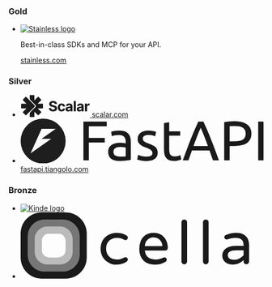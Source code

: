 ### Gold

<ul class="gold">
  <li>
    <a href="https://kutt.it/pkEZyc" style="height: 50px;" target="_blank">
      <picture>
        <source srcset="/images/stainless-logo-wordmark-480w.webp" media="(max-width: 480px)" type="image/webp" />
        <source srcset="/images/stainless-logo-wordmark-768w.webp" media="(max-width: 768px)" type="image/webp" />
        <source srcset="/images/stainless-logo-wordmark-1200w.webp" media="(min-width: 769px)" type="image/webp" />
        <img alt="Stainless logo" loading="lazy" src="/images/stainless-logo-wordmark-1200w.png" />
      </picture>
    </a>
    <p>
      Best-in-class SDKs and MCP for your API.
    </p>
    <a href="https://kutt.it/pkEZyc" target="_blank">
      stainless.com
    </a>
  </li>
</ul>

### Silver

<ul class="silver">
  <li class="scalar">
    <a href="https://kutt.it/skQUVd" style="height: 40px;" target="_blank">
      <svg width="137" height="44" viewBox="0 0 137 44" fill="none" xmlns="http://www.w3.org/2000/svg"><g clip-path="url(#a)"><path fill-rule="evenodd" clip-rule="evenodd" d="M26.268.247c.441 0 .883.368.883.883v9.858l6.915-6.99c.368-.367.956-.367 1.25 0l5.298 5.298c.294.294.368.883 0 1.177v.074l-6.99 6.915h9.86c.514 0 .882.368.882.883v7.43c0 .516-.368.884-.883.884h-9.858l6.989 6.915c.294.368.368.957 0 1.25l-5.297 5.298c-.294.294-.883.368-1.177 0h-.074l-6.916-6.99v9.86c0 .514-.367.882-.882.882h-7.43c-.516 0-.884-.368-.884-.883v-5.15c0-1.618.662-3.163 1.766-4.34l9.564-9.564a2.664 2.664 0 0 0 0-3.753l-9.49-9.49a6.18 6.18 0 0 1-1.84-4.34V1.13c0-.515.368-.883.883-.883zM10.892 4.072h.073l16.112 16.112a2.664 2.664 0 0 1 0 3.752L10.965 40.123c-.294.368-.883.368-1.25 0l-5.224-5.15c-.294-.368-.368-.883 0-1.25l6.989-7.063H1.622c-.515 0-.883-.368-.883-.883v-7.43c0-.516.368-.884.883-.884h9.858l-6.99-6.915a.996.996 0 0 1 0-1.251l5.224-5.224a.766.766 0 0 1 1.178 0" fill="currentColor"/></g><path d="M67.617 18.017q-.12-1.199-1.022-1.864-.902-.664-2.448-.664-1.052 0-1.775.297-.724.288-1.11.804a1.93 1.93 0 0 0-.378 1.17q-.02.544.228.951.258.407.704.704.447.287 1.031.506.585.208 1.25.357l1.824.436q1.33.298 2.44.794 1.11.495 1.923 1.22a5.1 5.1 0 0 1 1.26 1.705q.455.981.465 2.25-.01 1.864-.952 3.233-.931 1.358-2.697 2.112-1.754.743-4.233.743-2.46 0-4.284-.753-1.815-.754-2.836-2.231-1.01-1.488-1.06-3.679H60.1q.069 1.022.585 1.706.525.675 1.398 1.02.883.338 1.993.338 1.09 0 1.894-.317.813-.318 1.26-.883.445-.566.445-1.299 0-.684-.406-1.15-.398-.465-1.17-.793a12 12 0 0 0-1.874-.595l-2.211-.555q-2.568-.626-4.056-1.953-1.487-1.33-1.477-3.58-.01-1.845.982-3.222 1.001-1.379 2.746-2.152t3.966-.773q2.26 0 3.947.773 1.695.774 2.637 2.152t.972 3.192zM80.86 32.781q-2.34 0-4.025-.991a6.7 6.7 0 0 1-2.578-2.777q-.893-1.775-.893-4.085 0-2.34.903-4.105a6.7 6.7 0 0 1 2.588-2.766q1.675-1.001 3.986-1.001 1.993 0 3.49.723 1.497.724 2.37 2.033.872 1.309.961 3.074h-3.986q-.168-1.14-.892-1.835-.713-.703-1.874-.703-.981 0-1.715.535-.725.526-1.13 1.537-.408 1.01-.407 2.449 0 1.457.396 2.479.407 1.021 1.14 1.556.735.536 1.716.536.724 0 1.299-.298.584-.297.962-.862.386-.576.505-1.379h3.986q-.099 1.745-.952 3.074-.842 1.32-2.33 2.063t-3.52.743m13.012-.01q-1.458 0-2.598-.505a4.2 4.2 0 0 1-1.805-1.517q-.654-1.012-.654-2.519 0-1.27.466-2.132a3.8 3.8 0 0 1 1.27-1.388 6.2 6.2 0 0 1 1.824-.793 14 14 0 0 1 2.161-.377q1.329-.138 2.142-.258.813-.129 1.18-.376.367-.248.367-.734v-.06q0-.941-.595-1.457-.585-.516-1.666-.516-1.14 0-1.815.506-.674.495-.892 1.25l-3.906-.318q.297-1.388 1.17-2.4.871-1.02 2.25-1.566 1.388-.555 3.213-.555 1.269 0 2.43.297 1.17.297 2.071.922a4.5 4.5 0 0 1 1.438 1.606q.525.972.526 2.33v10.273h-4.006v-2.112h-.12a4.3 4.3 0 0 1-.98 1.26q-.615.534-1.478.842-.863.297-1.993.297m1.21-2.915q.931 0 1.645-.367.715-.376 1.12-1.011.407-.634.407-1.438v-1.616a2.3 2.3 0 0 1-.545.238q-.338.1-.763.188-.427.08-.853.15l-.773.108a5.2 5.2 0 0 0-1.3.347q-.555.238-.862.645-.307.396-.307.991 0 .863.624 1.319.635.446 1.606.446m14.03-17.679v20.307h-4.224V12.177zM116 32.771q-1.458 0-2.598-.505a4.2 4.2 0 0 1-1.805-1.517q-.654-1.012-.654-2.519 0-1.27.466-2.132a3.8 3.8 0 0 1 1.269-1.388 6.2 6.2 0 0 1 1.824-.793 14 14 0 0 1 2.162-.377q1.329-.138 2.142-.258.813-.129 1.18-.376.367-.248.367-.734v-.06q0-.941-.595-1.457-.585-.516-1.666-.516-1.14 0-1.815.506-.674.495-.892 1.25l-3.907-.318q.299-1.388 1.17-2.4.873-1.02 2.251-1.566 1.388-.555 3.213-.555 1.27 0 2.429.297 1.17.297 2.072.922a4.5 4.5 0 0 1 1.438 1.606q.525.972.525 2.33v10.273h-4.005v-2.112h-.119a4.3 4.3 0 0 1-.982 1.26q-.615.534-1.477.842-.863.297-1.993.297m1.209-2.915q.933 0 1.646-.367.714-.376 1.121-1.011.406-.634.406-1.438v-1.616a2.3 2.3 0 0 1-.545.238 10 10 0 0 1-.764.188q-.426.08-.852.15l-.774.108a5.2 5.2 0 0 0-1.299.347q-.555.238-.862.645-.308.396-.308.991 0 .863.625 1.319.635.446 1.606.446m9.807 2.628v-15.23h4.095v2.657h.158q.417-1.417 1.398-2.142.982-.733 2.261-.733.318 0 .684.04.367.039.645.108v3.749a5.5 5.5 0 0 0-.823-.16 7 7 0 0 0-.962-.069q-.932 0-1.666.407a3 3 0 0 0-1.15 1.11q-.416.714-.416 1.646v8.617z" fill="currentColor"/><defs><clipPath id="a"><path fill="#fff" d="M.739.248h43.627v43.627H.739z"/></clipPath></defs></svg>
    </a>
    <a href="https://kutt.it/skQUVd" target="_blank">
      scalar.com
    </a>
  </li>
  <li class="fastapi">
    <a href="https://kutt.it/Dr9GuW" style="height: 40px;" target="_blank">
      <svg viewBox="0 0 346.524 63.977" height="241.803" width="1309.697" xmlns="http://www.w3.org/2000/svg"><g transform="matrix(.96564 0 0 .96252 -899.33 194.869)"><circle style="fill:currentColor;fill-opacity:.980392;stroke:none;stroke-width:.141404;stop-color:#000" cx="964.562" cy="-169.223" r="33.234"/><path style="fill:#fff;fill-opacity:.980392;stroke:none;stroke-width:.146895;stop-color:#000" d="m962.269-187.408-6.645 14.803-3.036 6.764-6.644 14.804 30.591-21.568h-14.353l20.997-14.803z"/></g><path style="font-size:79.7151px;line-height:1.25;font-family:Ubuntu;-inkscape-font-specification:Ubuntu;letter-spacing:0;word-spacing:0;fill:currentColor;stroke-width:1.99288" d="M89.523 59.41V4.169h33.32v6.616H97.256v16.66h22.72v6.537h-22.72v25.43zm52.293-5.34q2.63 0 4.623-.08 2.073-.16 3.428-.478V41.156q-.797-.399-2.63-.638-1.754-.319-4.305-.319-1.674 0-3.587.24-1.834.239-3.428 1.036-1.515.717-2.55 2.072-1.037 1.276-1.037 3.428 0 3.986 2.55 5.58 2.552 1.515 6.936 1.515m-.638-37.148q4.464 0 7.493 1.196 3.11 1.116 4.943 3.269 1.913 2.072 2.71 5.022.797 2.87.797 6.377v25.907q-.956.16-2.71.478-1.674.24-3.826.479t-4.704.398q-2.47.24-4.942.24-3.507 0-6.457-.718-2.95-.717-5.102-2.232-2.152-1.594-3.348-4.145t-1.195-6.138q0-3.428 1.355-5.9 1.435-2.47 3.826-3.985t5.58-2.232 6.696-.717q1.116 0 2.312.16 1.196.079 2.232.318 1.116.16 1.913.319.797.16 1.116.239v-2.073q0-1.833-.398-3.587-.399-1.833-1.435-3.188-1.037-1.435-2.87-2.232-1.754-.877-4.623-.877-3.667 0-6.457.558-2.71.478-4.066 1.036l-.877-6.138q1.435-.638 4.783-1.196 3.348-.638 7.254-.638m37.865 37.148q4.544 0 6.696-1.196 2.232-1.196 2.232-3.826 0-2.71-2.152-4.305t-7.095-3.587q-2.391-.957-4.623-1.913-2.153-1.037-3.747-2.392t-2.55-3.268-.958-4.703q0-5.5 4.066-8.69 4.065-3.268 11.08-3.268 1.754 0 3.508.24 1.754.159 3.268.478 1.515.239 2.63.558 1.196.319 1.834.558l-1.355 6.377q-1.196-.638-3.747-1.275-2.55-.718-6.138-.718-3.109 0-5.42 1.276-2.312 1.195-2.312 3.826 0 1.355.478 2.391.558 1.037 1.595 1.914 1.116.797 2.71 1.514 1.594.718 3.826 1.515 2.95 1.116 5.261 2.232 2.312 1.036 3.906 2.471 1.674 1.435 2.551 3.507.877 1.993.877 4.943 0 5.74-4.304 8.689-4.225 2.95-12.117 2.95-5.5 0-8.61-.957-3.108-.877-4.224-1.356l1.355-6.377q1.275.479 4.065 1.435t7.414.957m32.842-36.111h15.704v6.218h-15.704v19.131q0 3.109.479 5.182.478 1.993 1.435 3.188.956 1.116 2.391 1.595t3.348.478q3.348 0 5.341-.718 2.073-.797 2.87-1.116l1.435 6.138q-1.116.558-3.906 1.356-2.79.876-6.378.876-4.225 0-7.015-1.036-2.71-1.116-4.384-3.268t-2.391-5.261q-.638-3.189-.638-7.334V6.4l7.413-1.275zm62.497 41.452q-1.355-3.588-2.55-7.015-1.197-3.508-2.472-7.095h-25.03l-5.023 14.11h-8.05q3.188-8.77 5.978-16.183 2.79-7.493 5.42-14.189 2.71-6.696 5.341-12.754 2.63-6.138 5.5-12.117h7.095q2.87 5.979 5.5 12.117 2.631 6.058 5.262 12.754 2.71 6.696 5.5 14.19 2.79 7.413 5.979 16.182zm-7.254-20.487q-2.551-6.935-5.102-13.392-2.471-6.537-5.181-12.516-2.79 5.979-5.341 12.516-2.471 6.457-4.943 13.392zM304.992 3.61q11.639 0 17.857 4.464 6.297 4.384 6.297 13.153 0 4.783-1.754 8.21-1.674 3.349-4.942 5.501-3.189 2.073-7.812 3.03t-10.443.956h-6.138V59.41h-7.732V4.965q3.268-.797 7.254-1.036 4.065-.319 7.413-.319m.638 6.776q-4.942 0-7.573.239v21.682h5.82q3.985 0 7.174-.478 3.188-.558 5.34-1.754 2.233-1.275 3.428-3.427 1.196-2.153 1.196-5.5 0-3.19-1.275-5.262-1.196-2.072-3.348-3.268-2.073-1.276-4.863-1.754t-5.899-.478m33.162-6.218h7.732v55.243h-7.732z" aria-label="FastAPI"/></svg>
    </a>
    <a href="https://kutt.it/Dr9GuW" target="_blank">
      fastapi.tiangolo.com
    </a>
  </li>
</ul>

### Bronze

<ul class="bronze">
  <li>
    <a href="https://kutt.it/YpaKsX" style="height: 20px;" target="_blank">
      <picture>
        <source srcset="/images/kinde-logo-wordmark-480w.webp" media="(max-width: 480px)" type="image/webp" />
        <source srcset="/images/kinde-logo-wordmark-768w.webp" media="(max-width: 768px)" type="image/webp" />
        <source srcset="/images/kinde-logo-wordmark-1200w.webp" media="(min-width: 769px)" type="image/webp" />
        <img alt="Kinde logo" loading="lazy" src="/images/kinde-logo-wordmark-1200w.png" />
      </picture>
    </a>
  </li>
  <li class="cella">
    <a href="https://kutt.it/KkqSaw" style="height: 20px;" target="_blank">
      <svg width="452" height="131" viewBox="0 0 452 131" xmlns="http://www.w3.org/2000/svg"><path d="M130.66 41.7v47.26c0 23.03-18.67 41.7-41.7 41.7H41.7c-23.03 0-41.7-18.67-41.7-41.7V41.7C0 18.67 18.67 0 41.7 0h47.26c23.03 0 41.7 18.67 41.7 41.7m-55.6 0H55.6c-7.677 0-13.9 6.223-13.9 13.9v19.46c0 7.677 6.223 13.9 13.9 13.9h19.46c7.677 0 13.9-6.223 13.9-13.9V55.6c0-7.677-6.223-13.9-13.9-13.9" fill="currentColor"/><path d="M83.4 13.9c18.424 0 33.36 14.936 33.36 33.36V83.4c0 18.424-14.936 33.36-33.36 33.36H47.26c-18.424 0-33.36-14.936-33.36-33.36V47.26c0-18.424 14.936-33.36 33.36-33.36zm-8.34 27.8H55.6c-7.677 0-13.9 6.223-13.9 13.9v19.46c0 7.677 6.223 13.9 13.9 13.9h19.46c7.677 0 13.9-6.223 13.9-13.9V55.6c0-7.677-6.223-13.9-13.9-13.9" fill-opacity=".4" fill="#FFF"/><path d="M77.84 27.8c13.818 0 25.02 11.202 25.02 25.02v25.02c0 13.818-11.202 25.02-25.02 25.02H52.82c-13.818 0-25.02-11.202-25.02-25.02V52.82c0-13.818 11.202-25.02 25.02-25.02zm-2.78 13.9H55.6c-7.677 0-13.9 6.223-13.9 13.9v19.46c0 7.677 6.223 13.9 13.9 13.9h19.46c7.677 0 13.9-6.223 13.9-13.9V55.6c0-7.677-6.223-13.9-13.9-13.9" fill-opacity=".5" fill="#FFF"/><path d="M174.06 99.167q-7.312-3.795-11.686-10.906Q158 81.148 158 71.546t4.374-16.715q4.375-7.112 11.686-10.906 7.31-3.793 15.94-3.793 6.351 0 10.966 1.6a41.6 41.6 0 0 1 8.569 4.09q2.397 1.54 2.397 4.15 0 1.777-1.378 3.259-1.38 1.482-3.176 1.482-1.32 0-2.637-.711-3.956-2.016-6.771-2.905-2.817-.889-7.012-.889-10.305 0-16.18 5.868-5.871 5.868-5.872 15.47t5.873 15.47q5.872 5.868 16.18 5.868 4.194 0 7.01-.89 2.817-.888 6.772-2.904 1.319-.71 2.637-.71 1.797 0 3.176 1.481 1.378 1.481 1.378 3.26 0 2.609-2.397 4.149a41.6 41.6 0 0 1-8.57 4.09q-4.612 1.6-10.965 1.6c-8.193 0-8.669-.019-15.94-3.793m91.032 3.793q-14.433 0-22.538-8.239-8.104-8.238-8.104-23.175 0-8.416 3.076-15.53 3.076-7.111 9.465-11.498 6.39-4.386 15.735-4.386 8.755 0 15.144 4.09t9.701 10.906 3.313 14.877q0 2.252-1.479 3.793t-3.963 1.541h-40.107q.945 8.299 6.152 12.922 5.205 4.623 14.552 4.623 4.969 0 8.696-.949a36 36 0 0 0 7.276-2.726q.945-.474 2.13-.474 1.892 0 3.312 1.304t1.42 3.319q0 2.608-3.076 4.386-4.614 2.608-9.11 3.912t-11.595 1.304m15.144-36.393q-.355-5.808-3.017-9.72t-6.566-5.75-7.927-1.837-7.927 1.837-6.507 5.75q-2.602 3.912-2.957 9.72zm43.113 35.837q-2.322 0-3.91-1.553-1.59-1.553-1.589-3.823V19.495q0-2.27 1.589-3.882t3.91-1.613q2.444 0 4.032 1.553 1.59 1.553 1.589 3.942v77.533q0 2.27-1.65 3.823t-3.971 1.553m42.534 0q-2.322 0-3.91-1.553-1.59-1.553-1.589-3.823V19.495q0-2.27 1.589-3.882t3.91-1.613q2.444 0 4.032 1.553 1.59 1.553 1.589 3.942v77.533q0 2.27-1.65 3.823t-3.971 1.553m52.168.556q-5.285 0-9.79-2.134-4.506-2.133-7.148-6.223-2.643-4.09-2.643-9.425 0-8.772 7.028-13.988t20.602-5.216h14.536v-.948q0-7.824-3.904-11.262-3.904-3.437-12.194-3.437-4.565 0-8.108.711-3.545.71-7.869 2.134-.96.237-1.562.237-1.802 0-3.123-1.304t-1.322-3.2q0-3.202 3.124-4.505 10.21-4.268 20.783-4.268 8.288 0 13.995 3.32 5.706 3.318 8.409 8.594t2.703 11.439v33.548q0 2.252-1.622 3.793-1.621 1.542-3.904 1.541-2.283 0-3.844-1.54-1.562-1.542-1.562-3.794v-3.082q-8.89 9.009-22.585 9.009m4.085-9.483q5.286 0 10.211-2.55 4.926-2.547 8.29-6.341v-9.958h-13.095q-18.14 0-18.14 9.365 0 4.268 2.943 6.876t9.79 2.608z" fill="currentColor"/></svg>
    </a>
  </li>
</ul>
